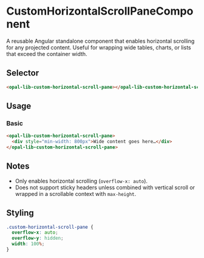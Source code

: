 # CustomHorizontalScrollPaneComponent

A reusable Angular standalone component that enables horizontal scrolling for any projected content. Useful for wrapping wide tables, charts, or lists that exceed the container width.

## Selector

```html
<opal-lib-custom-horizontal-scroll-pane></opal-lib-custom-horizontal-scroll-pane>
```

## Usage

### Basic

```html
<opal-lib-custom-horizontal-scroll-pane>
  <div style="min-width: 800px">Wide content goes here…</div>
</opal-lib-custom-horizontal-scroll-pane>
```

## Notes

- Only enables horizontal scrolling (`overflow-x: auto`).
- Does not support sticky headers unless combined with vertical scroll or wrapped in a scrollable context with `max-height`.

## Styling

```scss
.custom-horizontal-scroll-pane {
  overflow-x: auto;
  overflow-y: hidden;
  width: 100%;
}
```
